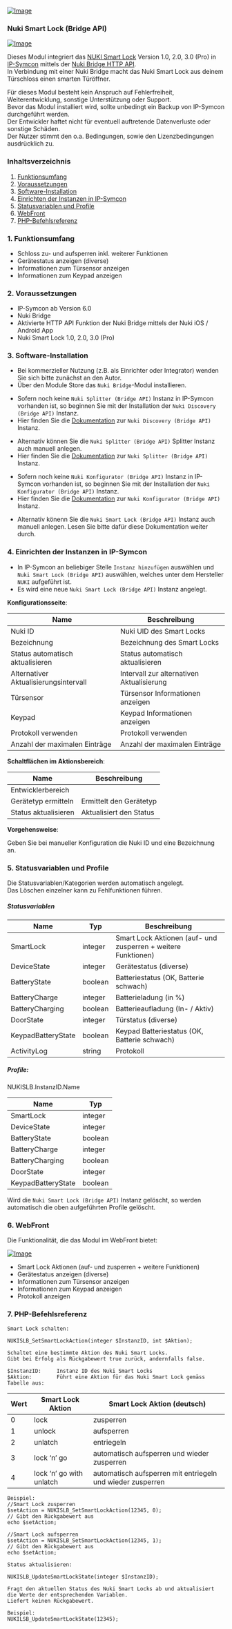 [![Image](../imgs/NUKI_Logo.png)](https://nuki.io/de/)
### Nuki Smart Lock (Bridge API)
[![Image](../imgs/NUKI_SmartLock.png)]()

Dieses Modul integriert das [NUKI Smart Lock](https://nuki.io/de/smart-lock/) Version 1.0, 2.0, 3.0 (Pro) in [IP-Symcon](https://www.symcon.de) mittels der [Nuki Bridge HTTP API](https://developer.nuki.io/t/bridge-http-api/26).  
In Verbindung mit einer Nuki Bridge macht das Nuki Smart Lock aus deinem Türschloss einen smarten Türöffner.

Für dieses Modul besteht kein Anspruch auf Fehlerfreiheit, Weiterentwicklung, sonstige Unterstützung oder Support.  
Bevor das Modul installiert wird, sollte unbedingt ein Backup von IP-Symcon durchgeführt werden.  
Der Entwickler haftet nicht für eventuell auftretende Datenverluste oder sonstige Schäden.  
Der Nutzer stimmt den o.a. Bedingungen, sowie den Lizenzbedingungen ausdrücklich zu.  

### Inhaltsverzeichnis

1. [Funktionsumfang](#1-funktionsumfang)
2. [Voraussetzungen](#2-voraussetzungen)
3. [Software-Installation](#3-software-installation)
4. [Einrichten der Instanzen in IP-Symcon](#4-einrichten-der-instanzen-in-ip-symcon)
5. [Statusvariablen und Profile](#5-statusvariablen-und-profile)
6. [WebFront](#6-webfront)
7. [PHP-Befehlsreferenz](#7-php-befehlsreferenz)

### 1. Funktionsumfang

* Schloss zu- und aufsperren inkl. weiterer Funktionen
* Gerätestatus anzeigen (diverse)
* Informationen zum Türsensor anzeigen
* Informationen zum Keypad anzeigen

### 2. Voraussetzungen

- IP-Symcon ab Version 6.0
- Nuki Bridge
- Aktivierte HTTP API Funktion der Nuki Bridge mittels der Nuki iOS / Android App
- Nuki Smart Lock 1.0, 2.0, 3.0 (Pro)

### 3. Software-Installation

* Bei kommerzieller Nutzung (z.B. als Einrichter oder Integrator) wenden Sie sich bitte zunächst an den Autor.
* Über den Module Store das `Nuki Bridge`-Modul installieren.

- Sofern noch keine `Nuki Splitter (Bridge API)` Instanz in IP-Symcon vorhanden ist, so beginnen Sie mit der Installation der `Nuki Discovery (Bridge API)` Instanz.
- Hier finden Sie die [Dokumentation](../Discovery) zur `Nuki Discovery (Bridge API)` Instanz.

* Alternativ können Sie die `Nuki Splitter (Bridge API)` Splitter Instanz auch manuell anlegen.
* Hier finden Sie die [Dokumentation](../Bridge) zur `Nuki Splitter (Bridge API)` Instanz.

- Sofern noch keine `Nuki Konfigurator (Bridge API)` Instanz in IP-Symcon vorhanden ist, so beginnen Sie mit der Installation der `Nuki Konfigurator (Bridge API)` Instanz.
- Hier finden Sie die [Dokumentation](../Configurator) zur `Nuki Konfigurator (Bridge API)` Instanz.

* Alternativ könenn Sie die `Nuki Smart Lock (Bridge API)` Instanz auch manuell anlegen. Lesen Sie bitte dafür diese Dokumentation weiter durch.

### 4. Einrichten der Instanzen in IP-Symcon

- In IP-Symcon an beliebiger Stelle `Instanz hinzufügen` auswählen und `Nuki Smart Lock (Bridge API)` auswählen, welches unter dem Hersteller `NUKI` aufgeführt ist.
- Es wird eine neue `Nuki Smart Lock (Bridge API)` Instanz angelegt.

__Konfigurationsseite__:

| Name                                  | Beschreibung                              |
|---------------------------------------|-------------------------------------------|
| Nuki ID                               | Nuki UID des Smart Locks                  |
| Bezeichnung                           | Bezeichnung des Smart Locks               |
| Status automatisch aktualisieren      | Status automatisch aktualisieren          |
| Alternativer Aktualisierungsintervall | Intervall zur alternativen Aktualisierung |
| Türsensor                             | Türsensor Informationen anzeigen          |
| Keypad                                | Keypad Informationen anzeigen             |
| Protokoll verwenden                   | Protokoll verwenden                       |
| Anzahl der maximalen Einträge         | Anzahl der maximalen Einträge             |

__Schaltflächen im Aktionsbereich__:

| Name                 | Beschreibung            |
|----------------------|-------------------------|
| Entwicklerbereich    |                         |
| Gerätetyp ermitteln  | Ermittelt den Gerätetyp |
| Status aktualisieren | Aktualisiert den Status |

__Vorgehensweise__:  

Geben Sie bei manueller Konfiguration die Nuki ID und eine Bezeichnung an.

### 5. Statusvariablen und Profile

Die Statusvariablen/Kategorien werden automatisch angelegt.  
Das Löschen einzelner kann zu Fehlfunktionen führen.

##### Statusvariablen

| Name               | Typ     | Beschreibung                                                  |
|--------------------|---------|---------------------------------------------------------------|
| SmartLock          | integer | Smart Lock Aktionen (auf- und zusperren + weitere Funktionen) |
| DeviceState        | integer | Gerätestatus (diverse)                                        |
| BatteryState       | boolean | Batteriestatus (OK, Batterie schwach)                         |
| BatteryCharge      | integer | Batterieladung (in %)                                         |
| BatteryCharging    | boolean | Batterieaufladung (In- / Aktiv)                               |
| DoorState          | integer | Türstatus (diverse)                                           |
| KeypadBatteryState | boolean | Keypad Batteriestatus (OK, Batterie schwach)                  |
| ActivityLog        | string  | Protokoll                                                     |

##### Profile:

NUKISLB.InstanzID.Name

| Name               | Typ     |
|--------------------|---------|
| SmartLock          | integer |
| DeviceState        | integer |
| BatteryState       | boolean |
| BatteryCharge      | integer |
| BatteryCharging    | boolean |
| DoorState          | integer |
| KeypadBatteryState | boolean |

Wird die `Nuki Smart Lock (Bridge API)` Instanz gelöscht, so werden automatisch die oben aufgeführten Profile gelöscht.

### 6. WebFront

Die Funktionalität, die das Modul im WebFront bietet:  

[![Image](../imgs/NUKI_SmartLock_WebFront.png)]()  

* Smart Lock Aktionen (auf- und zusperren + weitere Funktionen)
* Gerätestatus anzeigen (diverse)
* Informationen zum Türsensor anzeigen
* Informationen zum Keypad anzeigen
* Protokoll anzeigen
 
### 7. PHP-Befehlsreferenz

```text
Smart Lock schalten:  

NUKISLB_SetSmartLockAction(integer $InstanzID, int $Aktion);

Schaltet eine bestimmte Aktion des Nuki Smart Locks.  
Gibt bei Erfolg als Rückgabewert true zurück, andernfalls false.  

$InstanzID:     Instanz ID des Nuki Smart Locks
$Aktion:        Führt eine Aktion für das Nuki Smart Lock gemäss Tabelle aus:  
```

| Wert | Smart Lock Aktion        | Smart Lock Aktion (deutsch)                                |
|------|--------------------------|------------------------------------------------------------|
| 0    | lock                     | zusperren                                                  |
| 1    | unlock                   | aufsperren                                                 |
| 2    | unlatch                  | entriegeln                                                 |
| 3    | lock ‘n’ go              | automatisch aufsperren und wieder zusperren                |
| 4    | lock ‘n’ go with unlatch | automatisch aufsperren mit entriegeln und wieder zusperren |

```text
Beispiel:  
//Smart Lock zusperren
$setAction = NUKISLB_SetSmartLockAction(12345, 0); 
// Gibt den Rückgabewert aus
echo $setAction;      

//Smart Lock aufsperren
$setAction = NUKISLB_SetSmartLockAction(12345, 1);
// Gibt den Rückgabewert aus
echo $setAction;      
```

```text
Status aktualisieren:  

NUKISLB_UpdateSmartLockState(integer $InstanzID);  

Fragt den aktuellen Status des Nuki Smart Locks ab und aktualisiert die Werte der entsprechenden Variablen.  
Liefert keinen Rückgabewert.

Beispiel:  
NUKILSB_UpdateSmartLockState(12345);  
```  